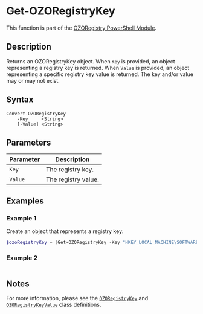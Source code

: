 # Get-OZORegistryKey
This function is part of the [OZORegistry PowerShell Module](../README.md).

## Description
Returns an OZORegistryKey object. When `Key` is provided, an object representing a registry key is returned. When `Value` is provided, an object representing a specific registry key value is returned. The key and/or value may or may not exist.

## Syntax
```
Convert-OZORegistryKey
    -Key     <String>
    [-Value] <String>
```

## Parameters
|Parameter|Description|
|---------|-----------|
|`Key`|The registry key.|
|`Value`|The registry value.|

## Examples
### Example 1
Create an object that represents a registry key:
```powershell
$ozoRegistryKey = (Get-OZORegistryKey -Key "HKEY_LOCAL_MACHINE\SOFTWARE\One Zero One")
```
### Example 2
```powershell

```

## Notes
For more information, please see the [`OZORegistryKey`](OZORegistryKey.md) and [`OZORegistryKeyValue`](OZORegistryKeyValue.md) class definitions.